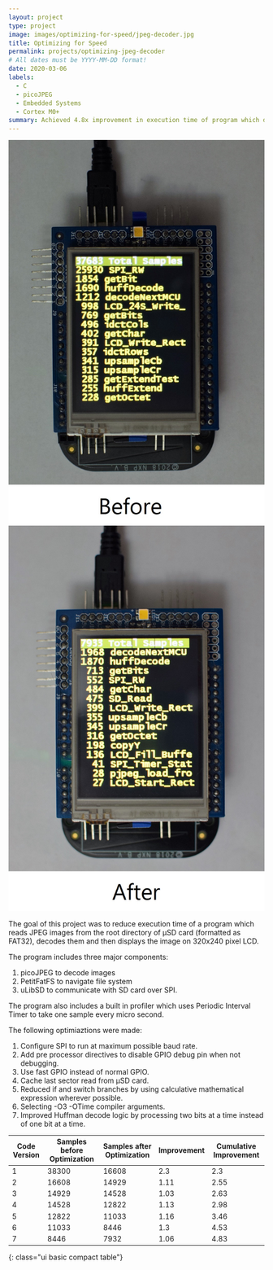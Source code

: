 ```yaml
---
layout: project
type: project
image: images/optimizing-for-speed/jpeg-decoder.jpg
title: Optimizing for Speed
permalink: projects/optimizing-jpeg-decoder
# All dates must be YYYY-MM-DD format!
date: 2020-03-06
labels:
  - C
  - picoJPEG
  - Embedded Systems
  - Cortex M0+
summary: Achieved 4.8x improvement in execution time of program which decodes and displays on LCD all jpeg images in the root directory of a μSD card.
---
```

<div class="ui small rounded images">
  <img class="ui image" src="/images/optimizing-for-speed/profile-before.jpg" alt="Profile Before Optimization">
  <img class="ui image" src="/images/optimizing-for-speed/profile-after.jpg" alt="Profile After Optimization">
</div>

The goal of this project was to reduce execution time of a program which reads JPEG images from the root directory of μSD card (formatted as FAT32), decodes them and then displays the image on 320x240 pixel LCD.

The program includes three major components:
1. picoJPEG to decode images
2. PetitFatFS to navigate file system
3. uLibSD to communicate with SD card over SPI.

The program also includes a built in profiler which uses Periodic Interval Timer to take one sample every micro second.

The following optimiaztions were made:
1. Configure SPI to run at maximum possible baud rate.
2. Add pre processor directives to disable GPIO debug pin when not debugging.
3. Use fast GPIO instead of normal GPIO.
4. Cache last sector read from μSD card. 
5. Reduced if and switch branches by using calculative mathematical expression wherever possible.
6. Selecting -O3 -OTime compiler arguments.
7. Improved Huffman decode logic by processing two bits at a time instead of one bit at a time.

| Code Version | Samples before Optimization | Samples after Optimization | Improvement | Cumulative Improvement |
|--------------|-----------------------------|----------------------------|-------------|------------------------|
|            1 |                       38300 |                      16608 |         2.3 |                    2.3 |
|            2 |                       16608 |                      14929 |        1.11 |                   2.55 |
|            3 |                       14929 |                      14528 |        1.03 |                   2.63 |
|            4 |                       14528 |                      12822 |        1.13 |                   2.98 |
|            5 |                       12822 |                      11033 |        1.16 |                   3.46 |
|            6 |                       11033 |                       8446 |         1.3 |                   4.53 |
|            7 |                        8446 |                       7932 |        1.06 |                   4.83 |
{: class="ui basic compact table"}